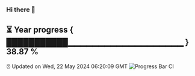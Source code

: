 ### Hi there 👋
⏳ Year progress { ███████████▁▁▁▁▁▁▁▁▁▁▁▁▁▁▁▁▁▁▁ } 38.87 %
---
⏰ Updated on Wed, 22 May 2024 06:20:09 GMT
![Progress Bar CI](https://github.com/liununu/liununu/workflows/Progress%20Bar%20CI/badge.svg)
